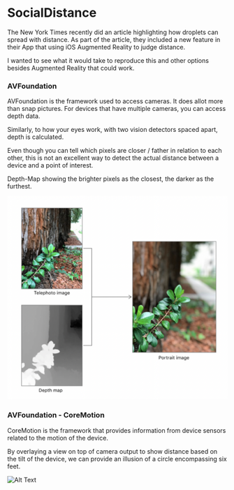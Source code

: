 # SocialDistance

The New York Times recently did an article highlighting how droplets can spread with distance. As part of the article, they included a new feature in their App that using iOS Augmented Reality to judge distance. 

I wanted to see what it would take to reproduce this and other options besides Augmented Reality that could work. 

### AVFoundation

AVFoundation is the framework used to access cameras. It does allot more than snap pictures. For devices that have multiple cameras, you can access depth data. 

Similarly, to how your eyes work, with two vision detectors spaced apart, depth is calculated. 


Even though you can tell which pixels are closer / father in relation to each other, this is not an excellent way to detect the actual distance between a device and a point of interest. 

Depth-Map showing the brighter pixels as the closest, the darker as the furthest.

![DepthMap](Markdown/DepthMap.png?raw=true "Title")


### AVFoundation - CoreMotion

CoreMotion is the framework that provides information from device sensors related to the motion of the device. 

By overlaying a view on top of camera output to show distance based on the tilt of the device, we can provide an illusion of a circle encompassing six feet. 


![Alt Text](Markdown/CoreMotion.gif)
